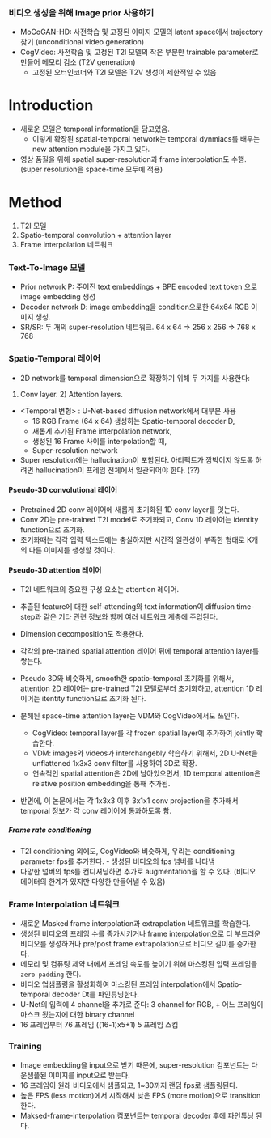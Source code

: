 ### 비디오 생성을 위해 Image prior 사용하기
- MoCoGAN-HD: 사전학습 및 고정된 이미지 모델의 latent space에서 trajectory 찾기 (unconditional video generation)
- CogVideo: 사전학습 및 고정된 T2I 모델의 작은 부분만 trainable parameter로 만들어 메모리 감소 (T2V generation)
  - 고정된 오터인코더와 T2I 모델은 T2V 생성이 제한적일 수 있음

# Introduction
- 새로운 모델은 temporal information을 담고있음.
  - 이렇게 확장된 spatial-temporal network는 temporal dynmiacs를 배우는 new attention module을 가지고 있다.
- 영상 품질을 위해 spatial super-resolution과 frame interpolation도 수행. (super resolution을 space-time 모두에 적용)

# Method
1. T2I 모델
2. Spatio-temporal convolution + attention layer
3. Frame interpolation 네트워크

### Text-To-Image 모델
- Prior network P: 주어진 text embeddings + BPE encoded text token 으로 image embedding 생성
- Decoder network D: image embedding을 condition으로한 64x64 RGB 이미지 생성.
- SR/SR: 두 개의 super-resolution 네트워크. 64 x 64 => 256 x 256 => 768 x 768

### Spatio-Temporal 레이어
- 2D network를 temporal dimension으로 확장하기 위해 두 가지를 사용한다:
1) Conv layer. 2) Attention layers.
- <Temporal 변형> : U-Net-based diffusion network에서 대부분 사용
  - 16 RGB Frame (64 x 64) 생성하는 Spatio-temporal decoder D,
  - 새롭게 추가된 Frame interpolation network,
  - 생성된 16 Frame 사이를 interpolation할 때,
  - Super-resolution network
- Super resolution에는 hallucination이 포함된다. 아티팩트가 깜박이지 않도록 하려면 hallucination이 프레임 전체에서 일관되어야 한다. (??)

#### Pseudo-3D convolutional 레이어
- Pretrained 2D conv 레이어에 새롭게 초기화된 1D conv layer를 잇는다.
- Conv 2D는 pre-trained T2I model로 초기화되고, Conv 1D 레이어는 identity function으로 초기화.
- 초기화때는 각각 입력 텍스트에는 충실하지만 시간적 일관성이 부족한 형태로 K개의 다른 이미지를 생성할 것이다.

#### Pseudo-3D attention 레이어
- T2I 네트워크의 중요한 구성 요소는 attention 레이어.
- 추출된 feature에 대한 self-attending와 text information이 diffusion time-step과 같은 기타 관련 정보와 함께 여러 네트워크 계층에 주입된다.
- Dimension decomposition도 적용한다.
- 각각의 pre-trained spatial attention 레이어 뒤에 temporal attention layer를 쌓는다. 
- Pseudo 3D와 비슷하게, smooth한 spatio-temporal 초기화를 위해서, attention 2D 레이어는 pre-trained T2I 모델로부터 초기화하고, attention 1D 레이어는 itentity function으로 초기화 된다.

- 분해된 space-time attention layer는 VDM와 CogVideo에서도 쓰인다.
  - CogVideo: temporal layer를 각 frozen spatial layer에 추가하여 jointly 학습한다.
  - VDM: images와 videos가 interchangebly 학습하기 위해서, 2D U-Net을 unflattened 1x3x3 conv filter를 사용하여 3D로 확장.
  - 연속적인 spatial attention은 2D에 남아있으면서, 1D temporal attention은 relative position embedding을 통해 추가됨.
- 반면에, 이 논문에서는 각 1x3x3 이후 3x1x1 conv projection을 추가해서 temporal 정보가 각 conv 레이어에 통과하도록 함.

##### Frame rate conditioning
- T2I conditioning 외에도, CogVideo와 비슷하게, 우리는 conditioning parameter fps를 추가한다. - 생성된 비디오의 fps 넘버를 나타냄
- 다양한 넘버의 fps를 컨디셔닝하면 추가로 augmentation을 할 수 있다. (비디오 데이터의 한계가 있지만 다양한 만들어낼 수 있음)

### Frame Interpolation 네트워크
- 새로운 Masked frame interpolation과 extrapolation 네트워크를 학습한다.
- 생성된 비디오의 프레임 수를 증가시키거나 frame interpolation으로 더 부드러운 비디오를 생성하거나 pre/post frame extrapolation으로 비디오 길이를 증가한다.
- 메모리 및 컴퓨팅 제약 내에서 프레임 속도를 높이기 위해 마스킹된 입력 프레임을 `zero padding` 한다.
- 비디오 업샘플링을 활성화하여 마스킹된 프레임 interpolation에서 Spatio-temporal decoder Dt를 파인튜닝한다.
- U-Net의 입력에 4 channel을 추가로 준다: 3 channel for RGB, + 어느 프레임이 마스크 됬는지에 대한 binary channel 
- 16 프레임부터 76 프레임 ((16-1)x5+1) 5 프레임 스킵

### Training
- Image embedding을 input으로 받기 때문에, super-resolution 컴포넌트는 다운샘플된 이미지를 input으로 받는다.
- 16 프레임이 원래 비디오에서 샘플되고, 1~30까지 랜덤 fps로 샘플링된다.
- 높은 FPS (less motion)에서 시작해서 낮은 FPS (more motion)으로 transition한다.
- Maksed-frame-interpolation 컴포넌트는 temporal decoder 후에 파인튜닝 된다.
